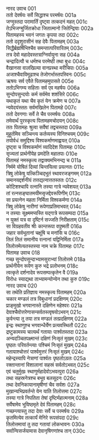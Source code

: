 नारद उवाच	001  
ततो देवर्षयः सर्वे सिद्धाश्च परमर्षयः	001a  
जग्मुस्तदा परामार्तिं दृष्ट्वा तत्कदनं महत्	001c  
तेऽभिजग्मुर्जितक्रोधा जितात्मानो जितेन्द्रियाः	002a  
पितामहस्य भवनं जगतः कृपया तदा	002c  
ततो ददृशुरासीनं सह देवैः पितामहम्	003a  
सिद्धैर्ब्रह्मर्षिभिश्चैव समन्तात्परिवारितम्	003c  
तत्र देवो महादेवस्तत्राग्निर्वायुना सह	004a  
चन्द्रादित्यौ च धर्मश्च परमेष्ठी तथा बुधः	004c  
वैखानसा वालखिल्या वानप्रस्था मरीचिपाः	005a  
अजाश्चैवाविमूढाश्च तेजोगर्भास्तपस्विनः	005c  
ऋषयः सर्व एवैते पितामहमुपासते	005e  
ततोऽभिगम्य सहिताः सर्व एव महर्षयः	006a  
सुन्दोपसुन्दयोः कर्म सर्वमेव शशंसिरे	006c  
यथाकृतं यथा चैव कृतं येन क्रमेण च	007a  
न्यवेदयंस्ततः सर्वमखिलेन पितामहे	007c  
ततो देवगणाः सर्वे ते चैव परमर्षयः	008a  
तमेवार्थं पुरस्कृत्य पितामहमचोदयन्	008c  
ततः पितामहः श्रुत्वा सर्वेषां तद्वचस्तदा	009a  
मुहूर्तमिव सञ्चिन्त्य कर्तव्यस्य विनिश्चयम्	009c  
तयोर्वधं समुद्दिश्य विश्वकर्माणमाह्वयत्	010a  
दृष्ट्वा च विश्वकर्माणं व्यादिदेश पितामहः	010c  
सृज्यतां प्रार्थनीयेह प्रमदेति महातपाः	010e  
पितामहं नमस्कृत्य तद्वाक्यमभिनन्द्य च	011a  
निर्ममे योषितं दिव्यां चिन्तयित्वा प्रयत्नतः	011c  
त्रिषु लोकेषु यत्किञ्चिद्भूतं स्थावरजङ्गमम्	012a  
समानयद्दर्शनीयं तत्तद्यत्नात्ततस्ततः	012c  
कोटिशश्चापि रत्नानि तस्या गात्रे न्यवेशयत्	013a  
तां रत्नसङ्घातमयीमसृजद्देवरूपिणीम्	013c  
सा प्रयत्नेन महता निर्मिता विश्वकर्मणा	014a  
त्रिषु लोकेषु नारीणां रूपेणाप्रतिमाभवत्	014c  
न तस्याः सूक्ष्ममप्यस्ति यद्गात्रे रूपसम्पदा	015a  
न युक्तं यत्र वा दृष्टिर्न सज्जति निरीक्षताम्	015c  
सा विग्रहवतीव श्रीः कान्तरूपा वपुष्मती	016a  
जहार सर्वभूतानां चक्षूंषि च मनांसि च	016c  
तिलं तिलं समानीय रत्नानां यद्विनिर्मिता	017a  
तिलोत्तमेत्यतस्तस्या नाम चक्रे पितामहः	017c  
पितामह उवाच	018  
गच्छ सुन्दोपसुन्दाभ्यामसुराभ्यां तिलोत्तमे	018a  
प्रार्थनीयेन रूपेण कुरु भद्रे प्रलोभनम्	018c  
त्वत्कृते दर्शनादेव रूपसम्पत्कृतेन वै	019a  
विरोधः स्याद्यथा ताभ्यामन्योन्येन तथा कुरु	019c  
नारद उवाच	020  
सा तथेति प्रतिज्ञाय नमस्कृत्य पितामहम्	020a  
चकार मण्डलं तत्र विबुधानां प्रदक्षिणम्	020c  
प्राङ्मुखो भगवानास्ते दक्षिणेन महेश्वरः	021a  
देवाश्चैवोत्तरेणासन्सर्वतस्त्वृषयोऽभवन्	021c  
कुर्वन्त्या तु तया तत्र मण्डलं तत्प्रदक्षिणम्	022a  
इन्द्रः स्थाणुश्च भगवान्धैर्येण प्रत्यवस्थितौ	022c  
द्रष्टुकामस्य चात्यर्थं गतायाः पार्श्वतस्तदा	023a  
अन्यदञ्चितपक्ष्मान्तं दक्षिणं निःसृतं मुखम्	023c  
पृष्ठतः परिवर्तन्त्याः पश्चिमं निःसृतं मुखम्	024a  
गतायाश्चोत्तरं पार्श्वमुत्तरं निःसृतं मुखम्	024c  
महेन्द्रस्यापि नेत्राणां पार्श्वतः पृष्ठतोऽग्रतः	025a  
रक्तान्तानां विशालानां सहस्रं सर्वतोऽभवत्	025c  
एवं चतुर्मुखः स्थाणुर्महादेवोऽभवत्पुरा	026a  
तथा सहस्रनेत्रश्च बभूव बलसूदनः	026c  
तथा देवनिकायानामृषीणां चैव सर्वशः	027a  
मुखान्यभिप्रवर्तन्ते येन याति तिलोत्तमा	027c  
तस्या गात्रे निपतिता तेषां दृष्टिर्महात्मनाम्	028a  
सर्वेषामेव भूयिष्ठमृते देवं पितामहम्	028c  
गच्छन्त्यास्तु तदा देवाः सर्वे च परमर्षयः	029a  
कृतमित्येव तत्कार्यं मेनिरे रूपसंपदा	029c  
तिलोत्तमायां तु तदा गतायां लोकभावनः	030a  
सर्वान्विसर्जयामास देवानृषिगणांश्च तान्	030c  

